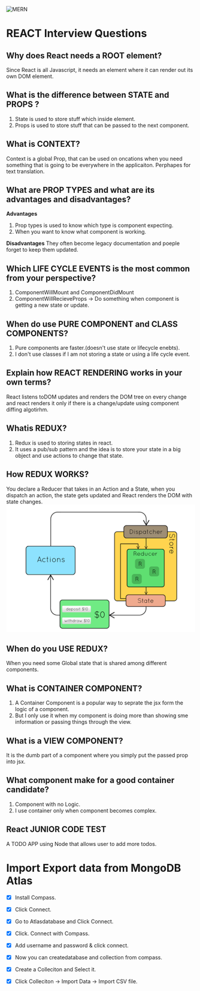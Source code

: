 ![MERN](http://adsvento.in/images/react/mernstack.png)

<h1> REACT Interview Questions</h1>

## Why does React needs a ROOT element?
Since React is all Javascript, it needs an element where it can render out its own DOM element.

## What is the difference between STATE and PROPS ?
1. State is used to store stuff which inside element.
2. Props is used to store stuff that can be passed to the next component.

## What is CONTEXT?
Context is a global Prop, that can be used on oncations when you need something that is going to be everywhere in the applicaiton.
Perphapes for text translation.

## What are PROP TYPES and what are its advantages and disadvantages?
**Advantages**
1. Prop types is used to know which type is component expecting.
2. When you want to know what component is working.

**Disadvantages**
They often become legacy documentation and poeple forget to keep them updated.

## Which LIFE CYCLE EVENTS is the most common from your perspective?
1. ComponentWillMount and ComponentDidMount
2. ComponentWillRecieveProps -> Do something when component is getting a new state or update.

## When do use PURE COMPONENT and CLASS COMPONENTS?
1. Pure components are faster.(doesn't use state or lifecycle enebts).
2. I don't use classes if I am not storing a state or using a life cycle event.

## Explain how REACT RENDERING works in your own terms?
React listens toDOM updates and renders the DOM tree on every change and react renders it only if there is a change/update using component diffing algotirhm.

## Whatis REDUX?
1. Redux is used to storing states in react.
2. It uses a pub/sub pattern and the idea is to store your state in a big object and use actions to change that state.

## How REDUX WORKS?
You declare a Reducer that takes in an Action and a State, when you dispatch an action, the state gets updated and React renders the DOM with state changes.
![REDUX](https://github.com/SagarSharma4244/MERN/blob/master/Redux.gif)

## When do you USE REDUX?
When you need some Global state that is shared among different components.

## What is CONTAINER COMPONENT?
1. A Container Component is a popular way to seprate the jsx form the logic of a component.
2. But I only use it when my component is doing more than showing sme information or passing things through the view.

## What is a VIEW COMPONENT?
It is the dumb part of a component where you simply put the passed prop into jsx.

## What component make for a good  container candidate?
1. Component with no Logic.
2. I use container only when component becomes complex.

## React JUNIOR CODE TEST
A TODO APP using Node that allows user to add more todos.



# Import Export data from MongoDB Atlas
 - [x] Install Compass.
 - [x] Click Connect.
 - [x] Go to Atlasdatabase and Click Connect.
 - [x] Click. Connect with Compass.
 - [x] Add username and password & click connect.
 - [x] Now you can createdatabase and collection from compass.
 - [x] Create a Colleciton and Select it.
 - [x] Click Colleciton -> Import Data -> Import CSV file.
 
